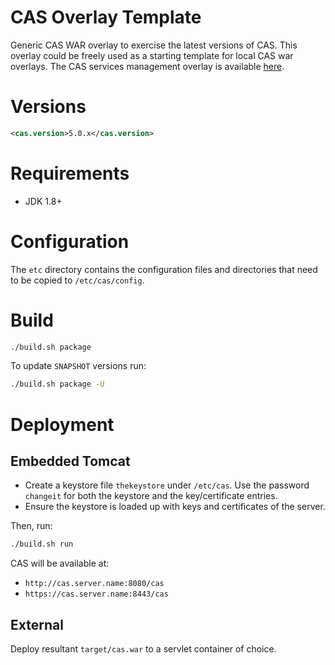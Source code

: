 CAS Overlay Template
============================

Generic CAS WAR overlay to exercise the latest versions of CAS. This overlay could be freely used as a starting template for local CAS war overlays. The CAS services management overlay is available [here](https://github.com/apereo/cas-services-management-overlay).

# Versions

```xml
<cas.version>5.0.x</cas.version>
```

# Requirements
* JDK 1.8+

# Configuration

The `etc` directory contains the configuration files and directories that need to be copied to `/etc/cas/config`.

# Build

```bash
./build.sh package
```

To update `SNAPSHOT` versions run:

```bash
./build.sh package -U
```

# Deployment

## Embedded Tomcat

- Create a keystore file `thekeystore` under `/etc/cas`. Use the password `changeit` for both the keystore and the key/certificate entries.
- Ensure the keystore is loaded up with keys and certificates of the server.

Then, run:

```bash
./build.sh run
```

CAS will be available at:

* `http://cas.server.name:8080/cas`
* `https://cas.server.name:8443/cas`

## External

Deploy resultant `target/cas.war`  to a servlet container of choice.

